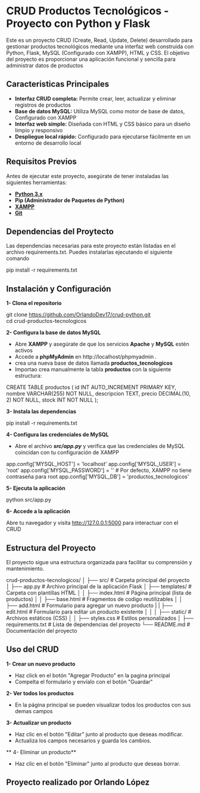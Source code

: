 # CRUD Productos Tecnológicos - Proyecto con Python y Flask

Este es un proyecto CRUD (Create, Read, Update, Delete) desarrollado para gestionar productos tecnológicos mediante una interfaz web construida con Python, Flask, MySQL (Configurado con XAMPP), HTML y CSS. El objetivo del proyecto es proporcionar una aplicación funcional y sencilla para administrar datos de productos

## Caracteristicas Principales

* **Interfaz CRUD completa:** Permite crear, leer, actualizar y eliminar registros de productos
* **Base de datos MySQL:** Utiliza MySQL como motor de base de datos, Configurado con XAMPP
* **Interfaz web simple:** Diseñada con HTML y CSS básico para un diseño limpio y responsivo
*  **Despliegue local rápido:** Configurado para ejecutarse fácilmente en un entorno de desarrollo local

## Requisitos Previos

Antes de ejecutar este proyecto, asegúrate de tener instaladas las siguientes herramientas:

* **[Python 3.x](https://www.python.org/downloads/)**
* **Pip (Administrador de Paquetes de Python)**
* **[XAMPP](https://www.apachefriends.org/es/download.html)**
*  **[Git](https://git-scm.com/downloads)**

## Dependencias del Proytecto

Las dependencias necesarias para este proyecto están listadas en el archivo requirements.txt. Puedes instalarlas ejecutando el siguiente comando

pip install -r requirements.txt

## Instalación y Configuración

**1- Clona el repositorio**

git clone https://github.com/OrlandoDev17/crud-python.git  
cd crud-productos-tecnologicos

**2- Configura la base de datos MySQL**

* Abre **XAMPP** y asegúrate de que los servicios **Apache** y **MySQL** estén activos
* Accede a **phpMyAdmin** en http://localhost/phpmyadmin .
* crea una nueva base de datos llamada **productos_tecnologicos**
* Importao crea manualmente la tabla **productos** con la siguiente estructura:

CREATE TABLE productos (
    id INT AUTO_INCREMENT PRIMARY KEY,
    nombre VARCHAR(255) NOT NULL,
    descripcion TEXT,
    precio DECIMAL(10, 2) NOT NULL,
    stock INT NOT NULL
);

**3- Instala las dependencias** 

pip install -r requirements.txt

**4- Configura las credenciales de MySQL**
* Abre el archivo ***src/app.py*** y verifica que las credenciales de MySQL coincidan con tu configuración de XAMPP

app.config['MYSQL_HOST'] = 'localhost'
app.config['MYSQL_USER'] = 'root'
app.config['MYSQL_PASSWORD'] = ''  # Por defecto, XAMPP no tiene contraseña para root
app.config['MYSQL_DB'] = 'productos_tecnologicos'

**5- Ejecuta la aplicación**

python src/app.py

**6- Accede a la aplicación**

Abre tu navegador y visita http://127.0.0.1:5000 para interactuar con el CRUD

## Estructura del Proyecto

El proyecto sigue una estructura organizada para facilitar su comprensión y mantenimiento.

crud-productos-tecnologicos/
│
├── src/                  # Carpeta principal del proyecto
│   ├── app.py            # Archivo principal de la aplicación Flask
│   ├── templates/        # Carpeta con plantillas HTML
│   │   ├── index.html    # Página principal (lista de productos)
│   │   ├── base.html     # Fragmentos de codigo reutilizables
│   │   ├── add.html     # Formulario para agregar un nuevo producto
|   |   ├── edit.html     # Formulario para editar un producto existente
│   │
│   ├── static/           # Archivos estáticos (CSS)
│   │   ├── styles.css    # Estilos personalizados
│
├── requirements.txt      # Lista de dependencias del proyecto
└── README.md             # Documentación del proyecto

## Uso del CRUD

**1- Crear un nuevo producto**

  * Haz click en el botón "Agregar Producto" en la pagina principal
  * Compelta el formulario y envíalo con el botón "Guardar"

**2- Ver todos los productos** 

  * En la página principal se pueden visualizar todos los productos con sus demas campos

**3- Actualizar un producto**

  * Haz clic en el botón "Editar" junto al producto que deseas modificar.
  * Actualiza los campos necesarios y guarda los cambios.

** 4- Eliminar un producto**

  * Haz clic en el botón "Eliminar" junto al producto que deseas borrar.

## Proyecto realizado por Orlando López
